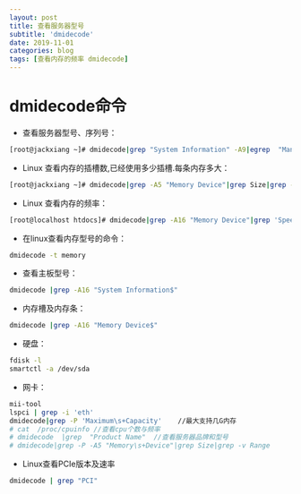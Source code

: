 ```yaml
---
layout: post
title: 查看服务器型号
subtitle: 'dmidecode'
date: 2019-11-01
categories: blog
tags: [查看内存的频率 dmidecode]
---
```

# dmidecode命令


* 查看服务器型号、序列号：
```bash
[root@jackxiang ~]# dmidecode|grep "System Information" -A9|egrep  "Manufacturer|Product|Serial"  
```
* Linux 查看内存的插槽数,已经使用多少插槽.每条内存多大：
```bash
[root@jackxiang ~]# dmidecode|grep -A5 "Memory Device"|grep Size|grep -v Range
```

* Linux 查看内存的频率：
```bash
[root@localhost htdocs]# dmidecode|grep -A16 "Memory Device"|grep 'Speed'
```
* 在linux查看内存型号的命令：
```bash
dmidecode -t memory
```

* 查看主板型号：
```bash
dmidecode |grep -A16 "System Information$"
```

* 内存槽及内存条：
```bash
dmidecode |grep -A16 "Memory Device$"
```
* 硬盘：
```bash
fdisk -l
smartctl -a /dev/sda
```

* 网卡：
```bash
mii-tool
lspci | grep -i 'eth'
dmidecode|grep -P 'Maximum\s+Capacity'    //最大支持几G内存
# cat  /proc/cpuinfo //查看cpu个数与频率
# dmidecode  |grep  "Product Name"  //查看服务器品牌和型号
# dmidecode|grep -P -A5 "Memory\s+Device"|grep Size|grep -v Range       //总共几个插槽，已使用几个插槽
```

* Linux查看PCIe版本及速率
```bash
dmidecode | grep "PCI"
```